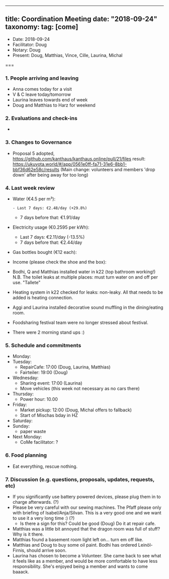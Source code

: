 
---
title: Coordination Meeting
date: "2018-09-24"
taxonomy:
    tag: [come]
---

<!--
Hello facilitator/notary! Thank you for your services. Here is some advice for facilitating coordination meetings:
  - Prepare the meeting a bit beforehand (find out about evaluations, gas, electricity and water usages, waste collections, income, scheduled events). You can ask others to assist you.
  - Notify people 10 minutes before the meeting starts. (Watching the clock is not super fun, people will be grateful if you do it for them.)
  - Start at 10:00 sharp, or earlier if everyone is there. (Waiting is time-wasting, be a time-saver!)
  - If you don't want to take notes yourself ask someone else to take care of that. (This pad can easily be used to read from and write in simultaneously.)
  - Go through the ordered points in order, even if nothing has changed. (They are arranged to try and get the most relevant information to most people.)
  - Feel welcome to moderate conversation if off-topic or too detailed. (Are listeners interested? Are speakers satisfied? Can you identify a sub-group?)
  - Try to finish the meeting before 11:00. (There is always more to talk about and it's important for people to know that CoMes don't take forever.)
  - Leave the room once the meeting has ended. (This sends a clear signal to everyone else that they can also leave and get on with their day.)
  - Take care that the meeting minutes will be put to kanthaus.online. (If you don't know how to do it, ask someone to help you with it. But do it today!)
  - As soon as the minutes are online, empty the pad from all irrelevant things and get it ready for the next facilitator. (Only keep regular events such as CoMe, power hour, regular food pickups and such. Move the counter figures from 'last 7 days' to '7 days before that' and adjust the date to next week.)
  - Please indent list points with a double-space, not a tab-space: the pad has a bug when rendering markdown, adding extra lines. The resulting web-page looks spacey... not in a good way.
  - Have fun!
-->

- Date: 2018-09-24
- Facilitator: Doug
- Notary: Doug
- Present: Doug, Matthias, Vince, Cille, Laurina, Michal

===

### 1. People arriving and leaving
- Anna comes today for a visit
- V & C leave today/tomorrow
- Laurina leaves towards end of week
- Doug and Matthias to Harz for weekend

### 2. Evaluations and check-ins <!-- press the play button on https://gitlab.com/kanthaus/kanthaus-private/pipeline_schedules and it will print to #kanthaus-residence -->
-

### 3. Changes to Governance
- Proposal 5 adopted, https://github.com/kanthaus/kanthaus.online/pull/21/files result: https://ukuvota.world/#/app/0561e0ff-fa71-31e6-8bb1-bbf36d62e58c/results (Main change: volunteers and members 'drop down' after being away for too long)

### 4. Last week review
- Water (€4.5 per m³):

      - Last 7 days: €2.48/day (+29.8%)

  - 7 days before that: €1.91/day
- Electricity usage (€0.2595 per kWh): <!-- https://grafana.yunity.org -->
  - Last 7 days: €2.11/day (-13.5%)
  - 7 days before that: €2.44/day
- Gas bottles bought (€12 each):
- Income (please check the shoe and the box):

- Bodhi, Q and Matthias installed water in k22 (top bathroom working!) N.B. The toilet leaks at multiple places: must turn water on and off per use. "Tallete"
- Heating system in k22 checked for leaks: non-leaky. All that needs to be added is heating connection.
- Aggi and Laurina installed decorative sound muffling in the dining/eating room.
- Foodsharing festival team were no longer stressed about festival.
- There were 2 morning stand ups :)

### 5. Schedule and commitments <!-- https://cloud.kanthaus.online/apps/calendar/ -->
- Monday:
- Tuesday:
  - RepairCafe: 17:00 (Doug, Laurina, Matthias)
  - Fairteiler: 19:00 (Doug)
- Wednesday:
  - Sharing event: 17:00 (Laurina)
  - Move vehicles (this week not necessary as no cars there)
- Thursday:
  - Power hour: 10.00
- Friday:
  - Market pickup: 12:00 (Doug, Michal offers to fallback)
  - Start of Mischas bday in HZ
- Saturday:
- Sunday: 
  - paper waste
- Next Monday:
  - CoMe facilitator: ?

### 6. Food planning
- Eat everything, rescue nothing.

### 7. Discussion (e.g. questions, proposals, updates, requests, etc)
- If you significantly use battery powered devices, please plug them in to charge afterwards. (?)
- Please be very careful with our sewing machines. The Pfaff please only with briefing of Isabel/Anja/Silvan. This is a very good one and we want to use it a very long time :) (?)
  - Is there a sign for this? Could be good (Doug) Do it at repair cafe.
- Matthias was a little bit annoyed that the dragon room was full of stuff? Why is it there.
- Matthias found a basement room light left on... turn em off like.
- Matthias and Doug to buy some oil paint. Bodhi has ordered Leinöl-Firnis, should arrive soon.
- Laurina has chosen to become a Volunteer. She came back to see what it feels like as a member, and would be more comfortable to have less responsibility. She's enjoyed being a member and wants to come baaack.

